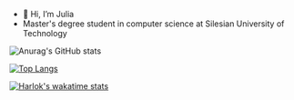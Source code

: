 - 👋 Hi, I’m Julia
- Master's degree student in computer science at Silesian University of Technology


![Anurag's GitHub stats](https://github-readme-stats.vercel.app/api?username=julimer228&show_icons=true&theme=dark)

[![Top Langs](https://github-readme-stats.vercel.app/api/top-langs/?username=julimer228&hide_progress=true)](https://github.com/anuraghazra/github-readme-stats)

[![Harlok's wakatime stats](https://github-readme-stats.vercel.app/api/wakatime?username=julimer228)](https://github.com/anuraghazra/github-readme-stats)



